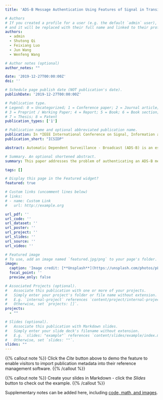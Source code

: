 ```yaml
---
title: 'ADS-B Message Authentication Using Features of Signal in Transition Regions'

# Authors
# If you created a profile for a user (e.g. the default `admin` user), write the username (folder name) here
# and it will be replaced with their full name and linked to their profile.
authors:
  - admin
  - Shutong Qi
  - Feixiang Luo
  - Jun Wang
  - Wenfeng Wang

# Author notes (optional)
author_notes: ""

date: '2019-12-27T00:00:00Z'
doi: ''

# Schedule page publish date (NOT publication's date).
publishDate: '2019-12-27T00:00:00Z'

# Publication type.
# Legend: 0 = Uncategorized; 1 = Conference paper; 2 = Journal article;
# 3 = Preprint / Working Paper; 4 = Report; 5 = Book; 6 = Book section;
# 7 = Thesis; 8 = Patent
publication_types: ['1']

# Publication name and optional abbreviated publication name.
publication: In *IEEE International Conference on Signal, Information and Data Processing*
publication_short: "ICSIDP"

abstract: Automatic Dependent Surveillance - Broadcast (ADS-B) is an essential communication protocol used in modern air traffic control. However, lacking security measures such as authentication and encryption, ADS-B messages can be forged and modified easily by malicious attackers. This paper addresses the problem of authenticating an ADS-B message by means of specific emitter identification (SEI), employing the unintentional modulation on pulse (UMOP). A complete identification system is presented, including data acquisition, feature extraction and classification. In order to create the feature vector for classification, the transition region in a pulse is first delimited and then used for extraction of UMOP features through Hilbert-Huang Transform. The performance of the method is tested by real signal from 30 ADS-B transmitters. Our proposed method is shown to achieve an recognition ratio of over 94 %, and performs better under low SNR compared with two previous techniques. It is demonstrated that the SEI technique proposed can be used as an additional tool to enhance the security of ADS-B protocol.

# Summary. An optional shortened abstract.
summary: This paper addresses the problem of authenticating an ADS-B message by means of specific emitter identification (SEI), employing the unintentional modulation on pulse (UMOP).

tags: []

# Display this page in the Featured widget?
featured: true

# Custom links (uncomment lines below)
# links:
# - name: Custom Link
#   url: http://example.org

url_pdf: ''
url_code: ''
url_dataset: ''
url_poster: ''
url_project: ''
url_slides: ''
url_source: ''
url_video: ''

# Featured image
# To use, add an image named `featured.jpg/png` to your page's folder.
image:
  caption: 'Image credit: [**Unsplash**](https://unsplash.com/photos/pLCdAaMFLTE)'
  focal_point: ''
  preview_only: false

# Associated Projects (optional).
#   Associate this publication with one or more of your projects.
#   Simply enter your project's folder or file name without extension.
#   E.g. `internal-project` references `content/project/internal-project/index.md`.
#   Otherwise, set `projects: []`.
projects:
  - ""

# Slides (optional).
#   Associate this publication with Markdown slides.
#   Simply enter your slide deck's filename without extension.
#   E.g. `slides: "example"` references `content/slides/example/index.md`.
#   Otherwise, set `slides: ""`.
slides: ""
---
```


{{% callout note %}}
Click the _Cite_ button above to demo the feature to enable visitors to import publication metadata into their reference management software.
{{% /callout %}}

{{% callout note %}}
Create your slides in Markdown - click the _Slides_ button to check out the example.
{{% /callout %}}

Supplementary notes can be added here, including [code, math, and images](https://wowchemy.com/docs/writing-markdown-latex/).
